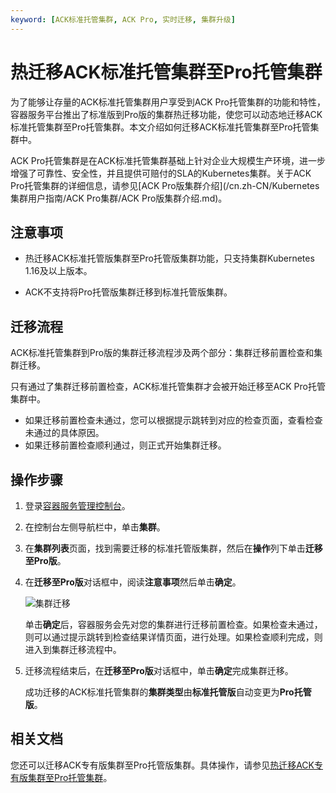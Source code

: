 ```yaml
---
keyword: [ACK标准托管集群, ACK Pro, 实时迁移, 集群升级]
---
```


# 热迁移ACK标准托管集群至Pro托管集群

为了能够让存量的ACK标准托管集群用户享受到ACK Pro托管集群的功能和特性，容器服务平台推出了标准版到Pro版的集群热迁移功能，使您可以动态地迁移ACK标准托管集群至Pro托管集群。本文介绍如何迁移ACK标准托管集群至Pro托管集群中。

ACK Pro托管集群是在ACK标准托管集群基础上针对企业大规模生产环境，进一步增强了可靠性、安全性，并且提供可赔付的SLA的Kubernetes集群。关于ACK Pro托管集群的详细信息，请参见[ACK Pro版集群介绍](/cn.zh-CN/Kubernetes集群用户指南/ACK Pro集群/ACK Pro版集群介绍.md)。

## 注意事项

-   热迁移ACK标准托管版集群至Pro托管版集群功能，只支持集群Kubernetes 1.16及以上版本。

-   ACK不支持将Pro托管版集群迁移到标准托管版集群。

## 迁移流程

ACK标准托管集群到Pro版的集群迁移流程涉及两个部分：集群迁移前置检查和集群迁移。

只有通过了集群迁移前置检查，ACK标准托管集群才会被开始迁移至ACK Pro托管集群中。

-   如果迁移前置检查未通过，您可以根据提示跳转到对应的检查页面，查看检查未通过的具体原因。
-   如果迁移前置检查顺利通过，则正式开始集群迁移。

## 操作步骤

1.  登录[容器服务管理控制台](https://cs.console.aliyun.com)。

2.  在控制台左侧导航栏中，单击**集群**。

3.  在**集群列表**页面，找到需要迁移的标准托管版集群，然后在**操作**列下单击**迁移至Pro版**。

4.  在**迁移至Pro版**对话框中，阅读**注意事项**然后单击**确定**。

    ![集群迁移](https://static-aliyun-doc.oss-accelerate.aliyuncs.com/assets/img/zh-CN/2454118061/p201671.png)

    单击**确定**后，容器服务会先对您的集群进行迁移前置检查。如果检查未通过，则可以通过提示跳转到检查结果详情页面，进行处理。如果检查顺利完成，则进入到集群迁移流程中。

5.  迁移流程结束后，在**迁移至Pro版**对话框中，单击**确定**完成集群迁移。

    成功迁移的ACK标准托管集群的**集群类型**由**标准托管版**自动变更为**Pro托管版**。


## 相关文档

您还可以迁移ACK专有版集群至Pro托管版集群。具体操作，请参见[热迁移ACK专有版集群至Pro托管集群](/cn.zh-CN/Kubernetes集群用户指南/集群/热迁移ACK专有版集群至Pro托管集群.md)。

